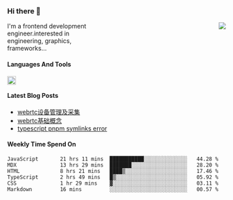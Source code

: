 <!--
**zhaohuanyuu/zhaohuanyuu** is a ✨ _special_ ✨ repository because its `README.md` (this file) appears on your GitHub profile.
-->

### Hi there 👋

<picture>
  <source media="(prefers-color-scheme: dark)" srcset="https://github-readme-stats.vercel.app/api?username=zhaohuanyuu&count_private=true&show_icons=true&theme=city_lights&hide_title=true">
  <img align="right" src="https://github-readme-stats.vercel.app/api?username=zhaohuanyuu&count_private=true&show_icons=true&hide_title=true">
</picture>

<p align="left" style="width:40%">I'm a frontend development engineer.interested in engineering, graphics, frameworks...</p>

#### Languages And Tools

<img align="left" height="20" src="https://skillicons.dev/icons?i=js,ts,nodejs,react,vue,gatsby,materialui,graphql,nestjs,electron,flutter" />

</br>

#### Latest Blog Posts
<!-- BLOG-POST-LIST:START -->
- [webrtc设备管理及采集](https://zhy.gatsbyjs.io/blog/webrtc-device)
- [webrtc基础概念](https://zhy.gatsbyjs.io/blog/webrtc-basic)
- [typescript pnpm symlinks error](https://zhy.gatsbyjs.io/blog/ts-pnpm)
<!-- BLOG-POST-LIST:END -->

#### Weekly Time Spend On
<!--START_SECTION:waka-->

```text
JavaScript       21 hrs 11 mins  ███████████░░░░░░░░░░░░░░   44.28 %
MDX              13 hrs 29 mins  ███████░░░░░░░░░░░░░░░░░░   28.20 %
HTML             8 hrs 21 mins   ████▒░░░░░░░░░░░░░░░░░░░░   17.46 %
TypeScript       2 hrs 49 mins   █▒░░░░░░░░░░░░░░░░░░░░░░░   05.92 %
CSS              1 hr 29 mins    ▓░░░░░░░░░░░░░░░░░░░░░░░░   03.11 %
Markdown         16 mins         ░░░░░░░░░░░░░░░░░░░░░░░░░   00.57 %
```

<!--END_SECTION:waka-->
